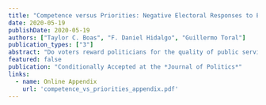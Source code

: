 ```yaml
---
title: "Competence versus Priorities: Negative Electoral Responses to Education Quality in Brazil"
date: 2020-05-19
publishDate: 2020-05-19
authors: ["Taylor C. Boas", "F. Daniel Hidalgo", "Guillermo Toral"]
publication_types: ["3"]
abstract: "Do voters reward politicians for the quality of public services? We address this question by studying voters’ responses to signals of municipal school quality in Brazil, a setting particularly favorable to electoral accountability. Findings from a regression discontinuity design and a field experiment are strikingly consistent. Contrary to ex- pectations, signals of school quality decrease electoral support for the local incumbent. However, we find the expected effect among citizens for whom school quality should be most salient—parents with children in municipal schools. Using an online survey experiment, we argue that voters who do not value education interpret school quality as an indicator of municipal policy priorities and perceive trade-offs with other services. Voters may hold politicians accountable not only for their competence but also for their representation of potentially conflicting interests—a fact that complicates the simple logic behind many accountability interventions."
featured: false
publication: "Conditionally Accepted at the *Journal of Politics*"
links: 
  - name: Online Appendix 
    url: 'competence_vs_priorities_appendix.pdf'
---
```

